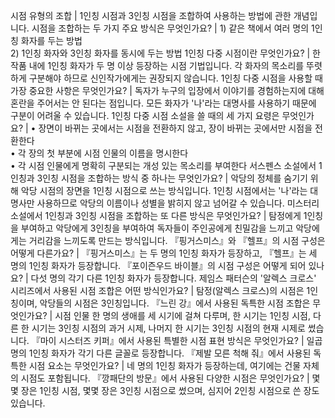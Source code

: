 시점 유형의 조합	| 1인칭 시점과 3인칭 시점을 조합하여 사용하는 방법에 관한 개념입니다.
시점을 조합하는 두 가지 주요 방식은 무엇인가요?	| 1) 같은 책에서 여러 명의 1인칭 화자를 두는 방법<br/>2) 1인칭 화자와 3인칭 화자를 동시에 두는 방법
1인칭 다중 시점이란 무엇인가요?	| 한 작품 내에 1인칭 화자가 두 명 이상 등장하는 시점 기법입니다. 각 화자의 목소리를 뚜렷하게 구분해야 하므로 신인작가에게는 권장되지 않습니다.
1인칭 다중 시점을 사용할 때 가장 중요한 사항은 무엇인가요?	| 독자가 누구의 입장에서 이야기를 경험하는지에 대해 혼란을 주어서는 안 된다는 점입니다. 모든 화자가 '나'라는 대명사를 사용하기 때문에 구분이 어려울 수 있습니다.
1인칭 다중 시점 소설을 쓸 때의 세 가지 요령은 무엇인가요?	| • 장면이 바뀌는 곳에서는 시점을 전환하지 않고, 장이 바뀌는 곳에서만 시점을 전환한다<br/>• 각 장의 첫 부분에 시점 인물의 이름을 명시한다<br/>• 각 시점 인물에게 명확히 구분되는 개성 있는 목소리를 부여한다
서스펜스 소설에서 1인칭과 3인칭 시점을 조합하는 방식 중 하나는 무엇인가요?	| 악당의 정체를 숨기기 위해 악당 시점의 장면을 1인칭 시점으로 쓰는 방식입니다. 1인칭 시점에서는 '나'라는 대명사만 사용하므로 악당의 이름이나 성별을 밝히지 않고 넘어갈 수 있습니다.
미스터리 소설에서 1인칭과 3인칭 시점을 조합하는 또 다른 방식은 무엇인가요?	| 탐정에게 1인칭을 부여하고 악당에게 3인칭을 부여하여 독자들이 주인공에게 친밀감을 느끼고 악당에게는 거리감을 느끼도록 만드는 방식입니다.
『핑거스미스』와 『헬프』의 시점 구성은 어떻게 다른가요?	| 『핑거스미스』는 두 명의 1인칭 화자가 등장하고, 『헬프』는 세 명의 1인칭 화자가 등장합니다.
『포이즌우드 바이블』의 시점 구성은 어떻게 되어 있나요?	| 다섯 명의 각기 다른 1인칭 화자가 등장합니다.
제임스 패터슨의 '알렉스 크로스' 시리즈에서 사용된 시점 조합은 어떤 방식인가요?	| 탐정(알렉스 크로스)의 시점은 1인칭이며, 악당들의 시점은 3인칭입니다.
『느린 강』에서 사용된 독특한 시점 조합은 무엇인가요?	| 시점 인물 한 명의 생애를 세 시기에 걸쳐 다루며, 한 시기는 1인칭 시점, 다른 한 시기는 3인칭 시점의 과거 시제, 나머지 한 시기는 3인칭 시점의 현재 시제로 썼습니다.
『마이 시스터즈 키퍼』에서 사용된 특별한 시점 표현 방식은 무엇인가요?	| 일곱 명의 1인칭 화자가 각기 다른 글꼴로 등장합니다.
『제발 모른 척해 줘』에서 사용된 독특한 시점 요소는 무엇인가요?	| 네 명의 1인칭 화자가 등장하는데, 여기에는 건물 자체의 시점도 포함됩니다.
『깡패단의 방문』에서 사용된 다양한 시점은 무엇인가요?	| 몇몇 장은 1인칭 시점, 몇몇 장은 3인칭 시점으로 썼으며, 심지어 2인칭 시점으로 쓴 장도 있습니다.